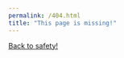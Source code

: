 ```yaml
---
permalink: /404.html
title: "This page is missing!"
---
```


[Back to safety!](https://moo64c.github.io)
